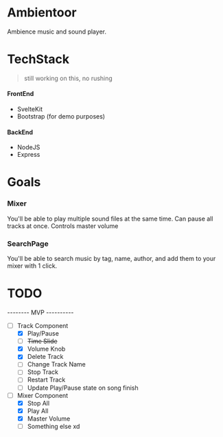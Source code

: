 # Ambientoor
Ambience music and sound player.

# TechStack
> still working on this, no rushing
#### FrontEnd
- SvelteKit
- Bootstrap (for demo purposes)

#### BackEnd
- NodeJS
- Express

# Goals
### Mixer
You'll be able to play multiple sound files at the same time.
Can pause all tracks at once.
Controls master volume

### SearchPage
You'll be able to search music by tag, name, author, and add them to your mixer with 1 click.

# TODO
-------- MVP ----------
- [ ] Track Component
  - [x] Play/Pause
  - [ ] ~~Time Slide~~
  - [x] Volume Knob
  - [x] Delete Track
  - [ ] Change Track Name
  - [ ] Stop Track
  - [ ] Restart Track
  - [ ] Update Play/Pause state on song finish
- [ ] Mixer Component
  - [x] Stop All
  - [x] Play All
  - [x] Master Volume
  - [ ] Something else xd
